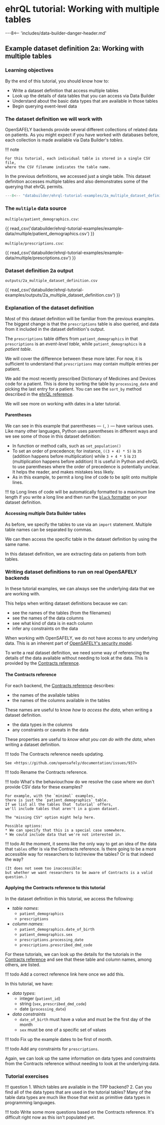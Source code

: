# ehrQL tutorial: Working with multiple tables

---8<-- 'includes/data-builder-danger-header.md'

## Example dataset definition 2a: Working with multiple tables

### Learning objectives

By the end of this tutorial, you should know how to:

* Write a dataset definition that access multiple tables
* Look up the details of data tables that you can access via Data Builder
* Understand about the basic data types that are available in those tables
* Begin querying event-level data

### The dataset definition we will work with

OpenSAFELY backends provide several different collections of related data on patients.
As you might expect if you have worked with databases before,
each collection is made available via Data Builder's *tables*.

!!! note

    For this tutorial, each individual table is stored in a single CSV file,
    where the CSV filename indicates the table name.

In the previous definitions, we accessed just a single table.
This dataset definition accesses multiple tables
and also demonstrates some of the querying that ehrQL permits.

```python title="2a_multiple_dataset_definition.py"
---8<-- "databuilder/ehrql-tutorial-examples/2a_multiple_dataset_definition.py"
```

### The `multiple` data source

`multiple/patient_demographics.csv`:

{{ read_csv('databuilder/ehrql-tutorial-examples/example-data/multiple/patient_demographics.csv') }}

`multiple/prescriptions.csv`:

{{ read_csv('databuilder/ehrql-tutorial-examples/example-data/multiple/prescriptions.csv') }}

### Dataset definition 2a output

`outputs/2a_multiple_dataset_definition.csv`

{{ read_csv('databuilder/ehrql-tutorial-examples/outputs/2a_multiple_dataset_definition.csv') }}

### Explanation of the dataset definition

Most of this dataset definition will be familiar from the previous examples.
The biggest change is that the `prescriptions` table is also queried,
and data from it included in the dataset definition's output.

The `prescriptions` table differs from `patient_demographics`
in that `prescriptions` is an *event-level table*,
while `patient_demographics` is a *patient table*.

We will cover the difference between these more later.
For now, it is sufficient to understand that `prescriptions` may contain multiple entries per patient.

We add the most recently prescribed Dictionary of Medicines and Devices code for a patient.
This is done by sorting the table by `processing_date` and picking the last entry for a patient.
You can see the `sort_by` method described in the [ehrQL reference](ehrql-reference.md#212-sort-by-column-pick-last).

We will see more on working with dates in a later tutorial.

#### Parentheses

We can see in this example that parentheses — `(`, `)` — have various uses.
Like many other languages, Python uses parentheses in different ways
and we see some of those in this dataset definition:

* In function or method calls,
  such as `set_population()`
* To set an order of precedence;
  for instance, `((3 + 4) * 5)` is `35`
  (addition happens before multiplication)
  while `3 + 4 * 5` is `23`
  (multiplication happens before addition)
  It is useful in Python and ehrQL to use parentheses where the order of precedence is potentially unclear.
  It helps the reader, and makes mistakes less likely.
* As in this example,
  to permit a long line of code to be split onto multiple lines.

!!! tip
    Long lines of code will be automatically formatted to a maximum line length
    if you write a long line
    and then run the [`black` formatter](ehrql-new-tutorial-intro.md#text-editor) on your dataset definition.

#### Accessing multiple Data Builder tables

As before, we specify the tables to use via an `import` statement.
Multiple table names can be separated by commas.

We can then access the specific table in the dataset definition
by using the same name.

In this dataset definition,
we are extracting data on patients from both tables.

### Writing dataset definitions to run on real OpenSAFELY backends

In these tutorial examples,
we can always see the underlying data that we are working with.

This helps when writing dataset definitions because we can:

* see the names of the tables (from the filenames)
* see the names of the data columns
* see what kind of data is in each column
* infer any constraints on the data

When working with OpenSAFELY,
we do not have access to any underlying data.
This is an inherent part of [OpenSAFELY's security model](security-levels.md).

To write a real dataset definition,
we need some way of referencing the details of the data available
without needing to look at the data.
This is provided by the [Contracts reference](contracts-reference.md).

#### The Contracts reference

For each backend, the [Contracts reference](contracts-reference.md) describes:

* the names of the available tables
* the names of the columns available in the tables

These names are useful to know *how to access the data*,
when writing a dataset definition.

* the data types in the columns
* any constraints or caveats in the data

These properties are useful to *know what you can do with the data*,
when writing a dataset definition.

!!! todo
    The Contracts reference needs updating.

    See <https://github.com/opensafely/documentation/issues/937>

!!! todo
    Rename the Contracts reference.

!!! todo
    What's the behaviour/how do we resolve the case where we don't provide CSV data for these examples?

    For example, with the `minimal` examples,
    there is just the `patient_demographics` table.
    If we list all the tables that `tutorial` offers,
    we'll include tables that aren't in a given dataset.

    The "missing CSV" option might help here.

    Possible options:
    * We can specify that this is a special case somewhere.
    * We could include data that we're not interested in.

!!! todo
    At the moment, it seems like the only way to get an idea of the data that `tables` offer is via the Contracts reference.
    Is there going to be a more accessible way for researchers to list/review the tables?
    Or is that indeed the way?

    (It does not seem too inaccessible:
    but whether we want researchers to be aware of Contracts is a valid question.)

#### Applying the Contracts reference to this tutorial

In the dataset definition in this tutorial,
we access the following:

* *table names*:
    * `patient_demographics`
    * `prescriptions`
* *column names*:
    * `patient_demographics.date_of_birth`
    * `patient_demographics.sex`
    * `prescriptions.processing_date`
    * `prescriptions.prescribed_dmd_code`

For these tutorials,
we can look up the details for the tutorials in the [Contracts reference](contracts-reference.md)
and see that these table and column names, among others, are listed.

!!! todo
    Add a correct reference link here once we add this.

In this tutorial,
we have:

* *data types*:
  * integer (`patient_id`)
  * string (`sex`, `prescribed_dmd_code`)
  * date (`processing_date`)
* *data constraints*
  * `date_of_birth` must have a value and must be the first day of the month
  * `sex` must be one of a specific set of values

!!! todo
    Fix up the example dates to be first of month.

!!! todo
    Add any constraints for `prescriptions`.

Again, we can look up the same information on data types and constraints
from the Contracts reference
without needing to look at the underlying data.

### Tutorial exercises

!!! question
    1. Which tables are available in the TPP backend?
    2. Can you find all of the data types that are used in the tutorial tables?
       Many of the table data types are much like those that exist as primitive data types in programming languages.

!!! todo
    Write some more questions based on the Contracts reference.
    It's difficult right now as this isn't populated yet.
